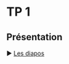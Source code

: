 # TP 1

## Présentation

:arrow_forward: [Les diapos](https://antoinelecacheur.github.io/ENSAI-2A/#/)